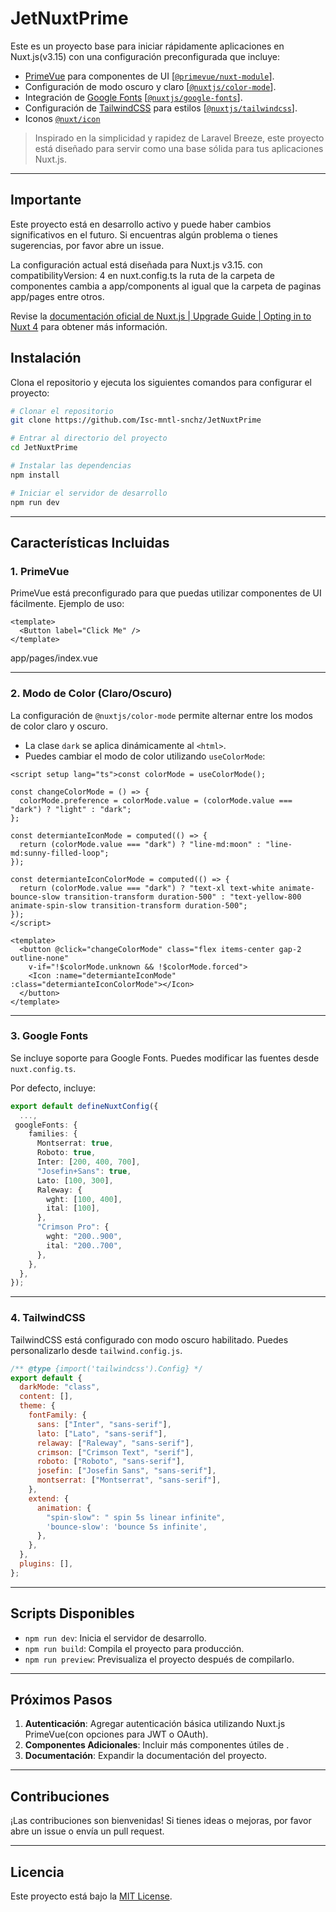 # JetNuxtPrime

Este es un proyecto base para iniciar rápidamente aplicaciones en Nuxt.js(v3.15) con una configuración preconfigurada que incluye:

- [PrimeVue](https://www.primefaces.org/primevue/) para componentes de UI [[`@primevue/nuxt-module`](https://primefaces.org/primevue)]. 
- Configuración de modo oscuro y claro [[`@nuxtjs/color-mode`](https://nuxt.com/modules/color-mode)].
- Integración de [Google Fonts](https://google-fonts.nuxtjs.org/) [[`@nuxtjs/google-fonts`](https://nuxt.com/modules/google-fonts)].
- Configuración de [TailwindCSS](https://tailwindcss.com/) para estilos [[`@nuxtjs/tailwindcss`](https://nuxt.com/modules/tailwindcss)].
- Iconos [`@nuxt/icon`](https://nuxt.com/modules/icon) 
> Inspirado en la simplicidad y rapidez de Laravel Breeze, este proyecto está diseñado para servir como una base sólida para tus aplicaciones Nuxt.js.

---

## Importante

Este proyecto está en desarrollo activo y puede haber cambios significativos en el futuro. Si encuentras algún problema o tienes sugerencias, por favor abre un issue.

La configuración actual está diseñada para Nuxt.js v3.15. con compatibilityVersion: 4 en nuxt.config.ts la ruta de la carpeta de componentes cambia a app/components al igual que la carpeta de paginas app/pages entre otros.

Revise la [documentación oficial de Nuxt.js | Upgrade Guide | Opting in to Nuxt 4](https://nuxt.com/docs/getting-started/upgrade#opting-in-to-nuxt-4) para obtener más información.


## Instalación

Clona el repositorio y ejecuta los siguientes comandos para configurar el proyecto:

```bash
# Clonar el repositorio
git clone https://github.com/Isc-mntl-snchz/JetNuxtPrime

# Entrar al directorio del proyecto
cd JetNuxtPrime

# Instalar las dependencias
npm install

# Iniciar el servidor de desarrollo
npm run dev
```

---

## Características Incluidas

### 1. **PrimeVue**
PrimeVue está preconfigurado para que puedas utilizar componentes de UI fácilmente.
Ejemplo de uso:

```vue
<template>
  <Button label="Click Me" />
</template>
```
app/pages/index.vue

---

### 2. **Modo de Color (Claro/Oscuro)**
La configuración de `@nuxtjs/color-mode` permite alternar entre los modos de color claro y oscuro.

- La clase `dark` se aplica dinámicamente al `<html>`.
- Puedes cambiar el modo de color utilizando `useColorMode`:

```vue
<script setup lang="ts">const colorMode = useColorMode();

const changeColorMode = () => {
  colorMode.preference = colorMode.value = (colorMode.value === "dark") ? "light" : "dark";
};

const determianteIconMode = computed(() => {
  return (colorMode.value === "dark") ? "line-md:moon" : "line-md:sunny-filled-loop";
});

const determianteIconColorMode = computed(() => {
  return (colorMode.value === "dark") ? "text-xl text-white animate-bounce-slow transition-transform duration-500" : "text-yellow-800 animate-spin-slow transition-transform duration-500";
});
</script>

<template>
  <button @click="changeColorMode" class="flex items-center gap-2 outline-none"
    v-if="!$colorMode.unknown && !$colorMode.forced">
    <Icon :name="determianteIconMode" :class="determianteIconColorMode"></Icon>
  </button>
</template>
```

---

### 3. **Google Fonts**
Se incluye soporte para Google Fonts. Puedes modificar las fuentes desde `nuxt.config.ts`.

Por defecto, incluye:

```ts
export default defineNuxtConfig({
  ...,
 googleFonts: {
    families: {
      Montserrat: true,
      Roboto: true,
      Inter: [200, 400, 700],
      "Josefin+Sans": true,
      Lato: [100, 300],
      Raleway: {
        wght: [100, 400],
        ital: [100],
      },
      "Crimson Pro": {
        wght: "200..900",
        ital: "200..700",
      },
    },
  },
});
```

---

### 4. **TailwindCSS**
TailwindCSS está configurado con modo oscuro habilitado. Puedes personalizarlo desde `tailwind.config.js`.

```js
/** @type {import('tailwindcss').Config} */
export default {
  darkMode: "class",
  content: [],
  theme: {
    fontFamily: {
      sans: ["Inter", "sans-serif"],
      lato: ["Lato", "sans-serif"],
      relaway: ["Raleway", "sans-serif"],
      crimson: ["Crimson Text", "serif"],
      roboto: ["Roboto", "sans-serif"],
      josefin: ["Josefin Sans", "sans-serif"],
      montserrat: ["Montserrat", "sans-serif"],
    },
    extend: {
      animation: {
        "spin-slow": " spin 5s linear infinite",
        'bounce-slow': 'bounce 5s infinite',
      },
    },
  },
  plugins: [],
};

```

---

## Scripts Disponibles

- `npm run dev`: Inicia el servidor de desarrollo.
- `npm run build`: Compila el proyecto para producción.
- `npm run preview`: Previsualiza el proyecto después de compilarlo.

---

## Próximos Pasos

1. **Autenticación**: Agregar autenticación básica utilizando Nuxt.js PrimeVue(con opciones para JWT o OAuth).
2. **Componentes Adicionales**: Incluir más componentes útiles de .
3. **Documentación**: Expandir la documentación del proyecto.

---

## Contribuciones

¡Las contribuciones son bienvenidas! Si tienes ideas o mejoras, por favor abre un issue o envía un pull request.

---

## Licencia

Este proyecto está bajo la [MIT License](LICENSE).

